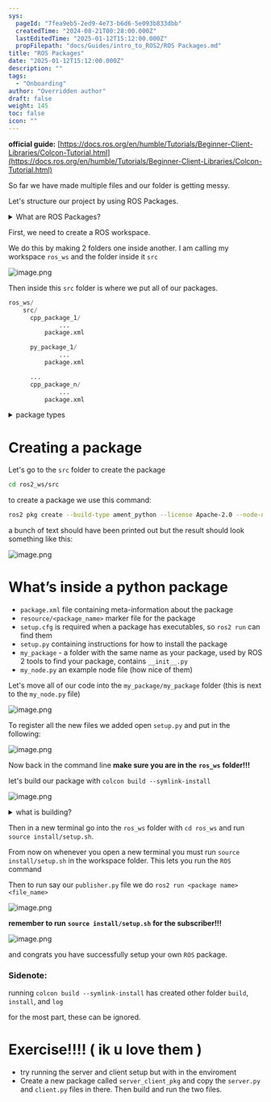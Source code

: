 ```yaml
---
sys:
  pageId: "7fea9eb5-2ed9-4e73-b6d6-5e093b833dbb"
  createdTime: "2024-08-21T00:28:00.000Z"
  lastEditedTime: "2025-01-12T15:12:00.000Z"
  propFilepath: "docs/Guides/intro_to_ROS2/ROS Packages.md"
title: "ROS Packages"
date: "2025-01-12T15:12:00.000Z"
description: ""
tags:
  - "Onboarding"
author: "Overridden author"
draft: false
weight: 145
toc: false
icon: ""
---
```


**official guide:** [https://docs.ros.org/en/humble/Tutorials/Beginner-Client-Libraries/Colcon-Tutorial.html](https://docs.ros.org/en/humble/Tutorials/Beginner-Client-Libraries/Colcon-Tutorial.html)

So far we have made multiple files and our folder is getting messy.

Let's structure our project by using ROS Packages.

<details>

<summary>What are ROS Packages?</summary>

ROS Packages are, as the name implies, packages of code that are highly sharable between ROS developers.

They consist of a folder, `package.xml` file, and source code

```python
      cpp_package_1/
		      ... imagine much code files here ..
          package.xml
```

</details>

First, we need to create a ROS workspace.

We do this by making 2 folders one inside another. I am calling my workspace `ros_ws` and the folder inside it `src`

![image.png](https://prod-files-secure.s3.us-west-2.amazonaws.com/d518164a-d88e-44d1-a4ee-3adb3bd8bce0/70706947-fd18-4537-a67b-e12946812d31/image.png?X-Amz-Algorithm=AWS4-HMAC-SHA256&X-Amz-Content-Sha256=UNSIGNED-PAYLOAD&X-Amz-Credential=ASIAZI2LB466WYPLOR2C%2F20250606%2Fus-west-2%2Fs3%2Faws4_request&X-Amz-Date=20250606T161101Z&X-Amz-Expires=3600&X-Amz-Security-Token=IQoJb3JpZ2luX2VjEIj%2F%2F%2F%2F%2F%2F%2F%2F%2F%2FwEaCXVzLXdlc3QtMiJHMEUCIGqnCLoePDLBxiU62LdbH9dOM5ciwGQxcvhVIH0tq5aPAiEA898brTpS5Gh%2FU5dKH8xq0c9SZsILvRUEUyEopvTnkywq%2FwMIYRAAGgw2Mzc0MjMxODM4MDUiDH9z19aOFH9wxwSJzSrcA1hDpTw7MTmzCid2rLQ02i%2FHz42tghUDtOBZY94ievTIZuhPf5HuwpMntnFxbI%2FFKjkn8PJRC8FEoAMwlLm19aYM42xDG57HYqlNJ01D%2FTy7l9idAtwcUfOBvLsj8lL0VStPWjD8FoQ4aZCymsx45XMIy%2BrLJ0ddpBA4MDBgcVgGtGxPlO3owHx6bkTrn00wKOTHHTpTk%2FBqn1YB4qLM5%2FgIn8amDz3zTmFQpCa9XfYNyoN4oHKdmRp8vSMgYUaX20C0YI48TfZYyUy%2FxR0U7DPeNB5d3N0REjg0p3RVieUwqWv3DYALhSFtU8J2%2BuZZ8AYS9X369GMlkblENnnicmk0PDUeHw38B9QwHe3RsQ8nn%2Fo7ZNcWmku0jiJCQ92R%2F2q2Y64EBOcRVwxfH3axfuI1Ck%2BoMwck2Oz8iYjh8S2vmeFY0g%2FGdycRqLB9ojzdWwBi9XgMj%2FUUOaio0vs4omrk3jRtc4JfOIcwbVLzJViiFKGSs%2BwzMrytAJbgdP0aTM3K4qYfYPGGyBvkfQJOfxN7stula66C86v%2BGYh1g5p1P6FrNqi3fxywdqoZlzIEf7F%2FUMF3FBXFp4UW%2Fflp5eRTcnEp7lPEIEs%2B%2FVjQ073fT1VnJuD25J34JRoRMMuhjMIGOqUBJZJturJWBUZEv1fOUnDblR%2FEMBOXnnHLVB5WJalHGIkNuPKIfWRWs3mxoCD4N4fA3kTu2sikISgB%2B281IzKLezrzq7YSRERuXTo4Bo5rB7aZ4XjhL12ob8zxUxH38DSVES3w0rZR9yf8Yrkr6xqHFJy2ykuH%2FcFp0ul9z2TRqXC1S1lkbrIOJ818E0qjtYvvuhq3jfWOTi19TD5bnPEpQyhBB1aR&X-Amz-Signature=0f7bebc29431eac38294cfabf0bfb1a327fe410f5445f3ac994bfa0558c0c08d&X-Amz-SignedHeaders=host&x-id=GetObject)

Then inside this `src` folder is where we put all of our packages.

```python
ros_ws/
    src/
      cpp_package_1/
		      ...
          package.xml

      py_package_1/
		      ...
          package.xml

      ...
      cpp_package_n/
		      ...
          package.xml

```

<details>

<summary>package types</summary>

packages can be either `C++` or python.

the intern file structure is different for each but for this guide we will stick to creating python packages

</details>

# Creating a package

Let's go to the `src` folder to create the package

```bash
cd ros2_ws/src
```

to create a package we use this command:

```bash
ros2 pkg create --build-type ament_python --license Apache-2.0 --node-name my_node my_package
```

a bunch of text should have been printed out but the result should look something like this:

![image.png](https://prod-files-secure.s3.us-west-2.amazonaws.com/d518164a-d88e-44d1-a4ee-3adb3bd8bce0/e6cf1e3f-8512-4a3e-b131-079f800bf3e8/image.png?X-Amz-Algorithm=AWS4-HMAC-SHA256&X-Amz-Content-Sha256=UNSIGNED-PAYLOAD&X-Amz-Credential=ASIAZI2LB466WYPLOR2C%2F20250606%2Fus-west-2%2Fs3%2Faws4_request&X-Amz-Date=20250606T161101Z&X-Amz-Expires=3600&X-Amz-Security-Token=IQoJb3JpZ2luX2VjEIj%2F%2F%2F%2F%2F%2F%2F%2F%2F%2FwEaCXVzLXdlc3QtMiJHMEUCIGqnCLoePDLBxiU62LdbH9dOM5ciwGQxcvhVIH0tq5aPAiEA898brTpS5Gh%2FU5dKH8xq0c9SZsILvRUEUyEopvTnkywq%2FwMIYRAAGgw2Mzc0MjMxODM4MDUiDH9z19aOFH9wxwSJzSrcA1hDpTw7MTmzCid2rLQ02i%2FHz42tghUDtOBZY94ievTIZuhPf5HuwpMntnFxbI%2FFKjkn8PJRC8FEoAMwlLm19aYM42xDG57HYqlNJ01D%2FTy7l9idAtwcUfOBvLsj8lL0VStPWjD8FoQ4aZCymsx45XMIy%2BrLJ0ddpBA4MDBgcVgGtGxPlO3owHx6bkTrn00wKOTHHTpTk%2FBqn1YB4qLM5%2FgIn8amDz3zTmFQpCa9XfYNyoN4oHKdmRp8vSMgYUaX20C0YI48TfZYyUy%2FxR0U7DPeNB5d3N0REjg0p3RVieUwqWv3DYALhSFtU8J2%2BuZZ8AYS9X369GMlkblENnnicmk0PDUeHw38B9QwHe3RsQ8nn%2Fo7ZNcWmku0jiJCQ92R%2F2q2Y64EBOcRVwxfH3axfuI1Ck%2BoMwck2Oz8iYjh8S2vmeFY0g%2FGdycRqLB9ojzdWwBi9XgMj%2FUUOaio0vs4omrk3jRtc4JfOIcwbVLzJViiFKGSs%2BwzMrytAJbgdP0aTM3K4qYfYPGGyBvkfQJOfxN7stula66C86v%2BGYh1g5p1P6FrNqi3fxywdqoZlzIEf7F%2FUMF3FBXFp4UW%2Fflp5eRTcnEp7lPEIEs%2B%2FVjQ073fT1VnJuD25J34JRoRMMuhjMIGOqUBJZJturJWBUZEv1fOUnDblR%2FEMBOXnnHLVB5WJalHGIkNuPKIfWRWs3mxoCD4N4fA3kTu2sikISgB%2B281IzKLezrzq7YSRERuXTo4Bo5rB7aZ4XjhL12ob8zxUxH38DSVES3w0rZR9yf8Yrkr6xqHFJy2ykuH%2FcFp0ul9z2TRqXC1S1lkbrIOJ818E0qjtYvvuhq3jfWOTi19TD5bnPEpQyhBB1aR&X-Amz-Signature=d7b425511fb7d994f43ff0adbc0192e075f7767d41316086b9dce6baeb970ff6&X-Amz-SignedHeaders=host&x-id=GetObject)

# What’s inside a python package

- `package.xml` file containing meta-information about the package
- `resource/<package_name>` marker file for the package
- `setup.cfg` is required when a package has executables, so `ros2 run` can find them
- `setup.py` containing instructions for how to install the package
- `my_package` - a folder with the same name as your package, used by ROS 2 tools to find your package, contains `__init__.py`
- `my_node.py` an example node file (how nice of them)

Let's move all of our code into the `my_package/my_package` folder (this is next to the `my_node.py` file)

![image.png](https://prod-files-secure.s3.us-west-2.amazonaws.com/d518164a-d88e-44d1-a4ee-3adb3bd8bce0/9ce58f11-0da9-4d3e-b86d-506a9685d378/image.png?X-Amz-Algorithm=AWS4-HMAC-SHA256&X-Amz-Content-Sha256=UNSIGNED-PAYLOAD&X-Amz-Credential=ASIAZI2LB466WYPLOR2C%2F20250606%2Fus-west-2%2Fs3%2Faws4_request&X-Amz-Date=20250606T161101Z&X-Amz-Expires=3600&X-Amz-Security-Token=IQoJb3JpZ2luX2VjEIj%2F%2F%2F%2F%2F%2F%2F%2F%2F%2FwEaCXVzLXdlc3QtMiJHMEUCIGqnCLoePDLBxiU62LdbH9dOM5ciwGQxcvhVIH0tq5aPAiEA898brTpS5Gh%2FU5dKH8xq0c9SZsILvRUEUyEopvTnkywq%2FwMIYRAAGgw2Mzc0MjMxODM4MDUiDH9z19aOFH9wxwSJzSrcA1hDpTw7MTmzCid2rLQ02i%2FHz42tghUDtOBZY94ievTIZuhPf5HuwpMntnFxbI%2FFKjkn8PJRC8FEoAMwlLm19aYM42xDG57HYqlNJ01D%2FTy7l9idAtwcUfOBvLsj8lL0VStPWjD8FoQ4aZCymsx45XMIy%2BrLJ0ddpBA4MDBgcVgGtGxPlO3owHx6bkTrn00wKOTHHTpTk%2FBqn1YB4qLM5%2FgIn8amDz3zTmFQpCa9XfYNyoN4oHKdmRp8vSMgYUaX20C0YI48TfZYyUy%2FxR0U7DPeNB5d3N0REjg0p3RVieUwqWv3DYALhSFtU8J2%2BuZZ8AYS9X369GMlkblENnnicmk0PDUeHw38B9QwHe3RsQ8nn%2Fo7ZNcWmku0jiJCQ92R%2F2q2Y64EBOcRVwxfH3axfuI1Ck%2BoMwck2Oz8iYjh8S2vmeFY0g%2FGdycRqLB9ojzdWwBi9XgMj%2FUUOaio0vs4omrk3jRtc4JfOIcwbVLzJViiFKGSs%2BwzMrytAJbgdP0aTM3K4qYfYPGGyBvkfQJOfxN7stula66C86v%2BGYh1g5p1P6FrNqi3fxywdqoZlzIEf7F%2FUMF3FBXFp4UW%2Fflp5eRTcnEp7lPEIEs%2B%2FVjQ073fT1VnJuD25J34JRoRMMuhjMIGOqUBJZJturJWBUZEv1fOUnDblR%2FEMBOXnnHLVB5WJalHGIkNuPKIfWRWs3mxoCD4N4fA3kTu2sikISgB%2B281IzKLezrzq7YSRERuXTo4Bo5rB7aZ4XjhL12ob8zxUxH38DSVES3w0rZR9yf8Yrkr6xqHFJy2ykuH%2FcFp0ul9z2TRqXC1S1lkbrIOJ818E0qjtYvvuhq3jfWOTi19TD5bnPEpQyhBB1aR&X-Amz-Signature=cda24b01a8688d16311c8a0c0d59286243316e855854e2eb0393b71521e0dc91&X-Amz-SignedHeaders=host&x-id=GetObject)

To register all the new files we added open `setup.py` and put in the following:

![image.png](https://prod-files-secure.s3.us-west-2.amazonaws.com/d518164a-d88e-44d1-a4ee-3adb3bd8bce0/1cd7c262-4cae-4496-9d75-c178537d24a2/image.png?X-Amz-Algorithm=AWS4-HMAC-SHA256&X-Amz-Content-Sha256=UNSIGNED-PAYLOAD&X-Amz-Credential=ASIAZI2LB466WYPLOR2C%2F20250606%2Fus-west-2%2Fs3%2Faws4_request&X-Amz-Date=20250606T161101Z&X-Amz-Expires=3600&X-Amz-Security-Token=IQoJb3JpZ2luX2VjEIj%2F%2F%2F%2F%2F%2F%2F%2F%2F%2FwEaCXVzLXdlc3QtMiJHMEUCIGqnCLoePDLBxiU62LdbH9dOM5ciwGQxcvhVIH0tq5aPAiEA898brTpS5Gh%2FU5dKH8xq0c9SZsILvRUEUyEopvTnkywq%2FwMIYRAAGgw2Mzc0MjMxODM4MDUiDH9z19aOFH9wxwSJzSrcA1hDpTw7MTmzCid2rLQ02i%2FHz42tghUDtOBZY94ievTIZuhPf5HuwpMntnFxbI%2FFKjkn8PJRC8FEoAMwlLm19aYM42xDG57HYqlNJ01D%2FTy7l9idAtwcUfOBvLsj8lL0VStPWjD8FoQ4aZCymsx45XMIy%2BrLJ0ddpBA4MDBgcVgGtGxPlO3owHx6bkTrn00wKOTHHTpTk%2FBqn1YB4qLM5%2FgIn8amDz3zTmFQpCa9XfYNyoN4oHKdmRp8vSMgYUaX20C0YI48TfZYyUy%2FxR0U7DPeNB5d3N0REjg0p3RVieUwqWv3DYALhSFtU8J2%2BuZZ8AYS9X369GMlkblENnnicmk0PDUeHw38B9QwHe3RsQ8nn%2Fo7ZNcWmku0jiJCQ92R%2F2q2Y64EBOcRVwxfH3axfuI1Ck%2BoMwck2Oz8iYjh8S2vmeFY0g%2FGdycRqLB9ojzdWwBi9XgMj%2FUUOaio0vs4omrk3jRtc4JfOIcwbVLzJViiFKGSs%2BwzMrytAJbgdP0aTM3K4qYfYPGGyBvkfQJOfxN7stula66C86v%2BGYh1g5p1P6FrNqi3fxywdqoZlzIEf7F%2FUMF3FBXFp4UW%2Fflp5eRTcnEp7lPEIEs%2B%2FVjQ073fT1VnJuD25J34JRoRMMuhjMIGOqUBJZJturJWBUZEv1fOUnDblR%2FEMBOXnnHLVB5WJalHGIkNuPKIfWRWs3mxoCD4N4fA3kTu2sikISgB%2B281IzKLezrzq7YSRERuXTo4Bo5rB7aZ4XjhL12ob8zxUxH38DSVES3w0rZR9yf8Yrkr6xqHFJy2ykuH%2FcFp0ul9z2TRqXC1S1lkbrIOJ818E0qjtYvvuhq3jfWOTi19TD5bnPEpQyhBB1aR&X-Amz-Signature=531533cf223be7a31d7a812dfe33c277ebaa4b3bcd0723b42eac57d2324e2006&X-Amz-SignedHeaders=host&x-id=GetObject)

Now back in the command line **make sure you are in the** **`ros_ws`** **folder!!!**

let's build our package with `colcon build --symlink-install`

![image.png](https://prod-files-secure.s3.us-west-2.amazonaws.com/d518164a-d88e-44d1-a4ee-3adb3bd8bce0/2f2a0d27-b173-48fd-b189-5f5c0ce65619/image.png?X-Amz-Algorithm=AWS4-HMAC-SHA256&X-Amz-Content-Sha256=UNSIGNED-PAYLOAD&X-Amz-Credential=ASIAZI2LB466WYPLOR2C%2F20250606%2Fus-west-2%2Fs3%2Faws4_request&X-Amz-Date=20250606T161101Z&X-Amz-Expires=3600&X-Amz-Security-Token=IQoJb3JpZ2luX2VjEIj%2F%2F%2F%2F%2F%2F%2F%2F%2F%2FwEaCXVzLXdlc3QtMiJHMEUCIGqnCLoePDLBxiU62LdbH9dOM5ciwGQxcvhVIH0tq5aPAiEA898brTpS5Gh%2FU5dKH8xq0c9SZsILvRUEUyEopvTnkywq%2FwMIYRAAGgw2Mzc0MjMxODM4MDUiDH9z19aOFH9wxwSJzSrcA1hDpTw7MTmzCid2rLQ02i%2FHz42tghUDtOBZY94ievTIZuhPf5HuwpMntnFxbI%2FFKjkn8PJRC8FEoAMwlLm19aYM42xDG57HYqlNJ01D%2FTy7l9idAtwcUfOBvLsj8lL0VStPWjD8FoQ4aZCymsx45XMIy%2BrLJ0ddpBA4MDBgcVgGtGxPlO3owHx6bkTrn00wKOTHHTpTk%2FBqn1YB4qLM5%2FgIn8amDz3zTmFQpCa9XfYNyoN4oHKdmRp8vSMgYUaX20C0YI48TfZYyUy%2FxR0U7DPeNB5d3N0REjg0p3RVieUwqWv3DYALhSFtU8J2%2BuZZ8AYS9X369GMlkblENnnicmk0PDUeHw38B9QwHe3RsQ8nn%2Fo7ZNcWmku0jiJCQ92R%2F2q2Y64EBOcRVwxfH3axfuI1Ck%2BoMwck2Oz8iYjh8S2vmeFY0g%2FGdycRqLB9ojzdWwBi9XgMj%2FUUOaio0vs4omrk3jRtc4JfOIcwbVLzJViiFKGSs%2BwzMrytAJbgdP0aTM3K4qYfYPGGyBvkfQJOfxN7stula66C86v%2BGYh1g5p1P6FrNqi3fxywdqoZlzIEf7F%2FUMF3FBXFp4UW%2Fflp5eRTcnEp7lPEIEs%2B%2FVjQ073fT1VnJuD25J34JRoRMMuhjMIGOqUBJZJturJWBUZEv1fOUnDblR%2FEMBOXnnHLVB5WJalHGIkNuPKIfWRWs3mxoCD4N4fA3kTu2sikISgB%2B281IzKLezrzq7YSRERuXTo4Bo5rB7aZ4XjhL12ob8zxUxH38DSVES3w0rZR9yf8Yrkr6xqHFJy2ykuH%2FcFp0ul9z2TRqXC1S1lkbrIOJ818E0qjtYvvuhq3jfWOTi19TD5bnPEpQyhBB1aR&X-Amz-Signature=d0533b133dd8a7f712b9c4a2c59fd53573a32f512f54268c8aafed2a52bf6699&X-Amz-SignedHeaders=host&x-id=GetObject)

<details>

<summary>what is building?</summary>

if you are a CS major at Rose-Hulman you will learn the answer to this in CSSE132

but TLDR; is it combines all the code files into one program that can be run easily 

</details>

Then in a new terminal go into the `ros_ws` folder with `cd ros_ws` and run `source install/setup.sh`. 

From now on whenever you open a new terminal you must run `source install/setup.sh` in the workspace folder. This lets you run the `ROS` command

Then to run say our `publisher.py` file we do `ros2 run <package name> <file_name>`

![image.png](https://prod-files-secure.s3.us-west-2.amazonaws.com/d518164a-d88e-44d1-a4ee-3adb3bd8bce0/4f4b1219-3a44-4632-aa0a-ce3471699f59/image.png?X-Amz-Algorithm=AWS4-HMAC-SHA256&X-Amz-Content-Sha256=UNSIGNED-PAYLOAD&X-Amz-Credential=ASIAZI2LB466WYPLOR2C%2F20250606%2Fus-west-2%2Fs3%2Faws4_request&X-Amz-Date=20250606T161102Z&X-Amz-Expires=3600&X-Amz-Security-Token=IQoJb3JpZ2luX2VjEIj%2F%2F%2F%2F%2F%2F%2F%2F%2F%2FwEaCXVzLXdlc3QtMiJHMEUCIGqnCLoePDLBxiU62LdbH9dOM5ciwGQxcvhVIH0tq5aPAiEA898brTpS5Gh%2FU5dKH8xq0c9SZsILvRUEUyEopvTnkywq%2FwMIYRAAGgw2Mzc0MjMxODM4MDUiDH9z19aOFH9wxwSJzSrcA1hDpTw7MTmzCid2rLQ02i%2FHz42tghUDtOBZY94ievTIZuhPf5HuwpMntnFxbI%2FFKjkn8PJRC8FEoAMwlLm19aYM42xDG57HYqlNJ01D%2FTy7l9idAtwcUfOBvLsj8lL0VStPWjD8FoQ4aZCymsx45XMIy%2BrLJ0ddpBA4MDBgcVgGtGxPlO3owHx6bkTrn00wKOTHHTpTk%2FBqn1YB4qLM5%2FgIn8amDz3zTmFQpCa9XfYNyoN4oHKdmRp8vSMgYUaX20C0YI48TfZYyUy%2FxR0U7DPeNB5d3N0REjg0p3RVieUwqWv3DYALhSFtU8J2%2BuZZ8AYS9X369GMlkblENnnicmk0PDUeHw38B9QwHe3RsQ8nn%2Fo7ZNcWmku0jiJCQ92R%2F2q2Y64EBOcRVwxfH3axfuI1Ck%2BoMwck2Oz8iYjh8S2vmeFY0g%2FGdycRqLB9ojzdWwBi9XgMj%2FUUOaio0vs4omrk3jRtc4JfOIcwbVLzJViiFKGSs%2BwzMrytAJbgdP0aTM3K4qYfYPGGyBvkfQJOfxN7stula66C86v%2BGYh1g5p1P6FrNqi3fxywdqoZlzIEf7F%2FUMF3FBXFp4UW%2Fflp5eRTcnEp7lPEIEs%2B%2FVjQ073fT1VnJuD25J34JRoRMMuhjMIGOqUBJZJturJWBUZEv1fOUnDblR%2FEMBOXnnHLVB5WJalHGIkNuPKIfWRWs3mxoCD4N4fA3kTu2sikISgB%2B281IzKLezrzq7YSRERuXTo4Bo5rB7aZ4XjhL12ob8zxUxH38DSVES3w0rZR9yf8Yrkr6xqHFJy2ykuH%2FcFp0ul9z2TRqXC1S1lkbrIOJ818E0qjtYvvuhq3jfWOTi19TD5bnPEpQyhBB1aR&X-Amz-Signature=2f64c793c7992e1cc823eea47e5f04eeacd848df3ec9bfcd2f7c9e947313277c&X-Amz-SignedHeaders=host&x-id=GetObject)

**remember to run** **`source install/setup.sh`** **for the subscriber!!!**

![image.png](https://prod-files-secure.s3.us-west-2.amazonaws.com/d518164a-d88e-44d1-a4ee-3adb3bd8bce0/02121119-dad4-49ec-8356-c956108b4243/image.png?X-Amz-Algorithm=AWS4-HMAC-SHA256&X-Amz-Content-Sha256=UNSIGNED-PAYLOAD&X-Amz-Credential=ASIAZI2LB466WYPLOR2C%2F20250606%2Fus-west-2%2Fs3%2Faws4_request&X-Amz-Date=20250606T161102Z&X-Amz-Expires=3600&X-Amz-Security-Token=IQoJb3JpZ2luX2VjEIj%2F%2F%2F%2F%2F%2F%2F%2F%2F%2FwEaCXVzLXdlc3QtMiJHMEUCIGqnCLoePDLBxiU62LdbH9dOM5ciwGQxcvhVIH0tq5aPAiEA898brTpS5Gh%2FU5dKH8xq0c9SZsILvRUEUyEopvTnkywq%2FwMIYRAAGgw2Mzc0MjMxODM4MDUiDH9z19aOFH9wxwSJzSrcA1hDpTw7MTmzCid2rLQ02i%2FHz42tghUDtOBZY94ievTIZuhPf5HuwpMntnFxbI%2FFKjkn8PJRC8FEoAMwlLm19aYM42xDG57HYqlNJ01D%2FTy7l9idAtwcUfOBvLsj8lL0VStPWjD8FoQ4aZCymsx45XMIy%2BrLJ0ddpBA4MDBgcVgGtGxPlO3owHx6bkTrn00wKOTHHTpTk%2FBqn1YB4qLM5%2FgIn8amDz3zTmFQpCa9XfYNyoN4oHKdmRp8vSMgYUaX20C0YI48TfZYyUy%2FxR0U7DPeNB5d3N0REjg0p3RVieUwqWv3DYALhSFtU8J2%2BuZZ8AYS9X369GMlkblENnnicmk0PDUeHw38B9QwHe3RsQ8nn%2Fo7ZNcWmku0jiJCQ92R%2F2q2Y64EBOcRVwxfH3axfuI1Ck%2BoMwck2Oz8iYjh8S2vmeFY0g%2FGdycRqLB9ojzdWwBi9XgMj%2FUUOaio0vs4omrk3jRtc4JfOIcwbVLzJViiFKGSs%2BwzMrytAJbgdP0aTM3K4qYfYPGGyBvkfQJOfxN7stula66C86v%2BGYh1g5p1P6FrNqi3fxywdqoZlzIEf7F%2FUMF3FBXFp4UW%2Fflp5eRTcnEp7lPEIEs%2B%2FVjQ073fT1VnJuD25J34JRoRMMuhjMIGOqUBJZJturJWBUZEv1fOUnDblR%2FEMBOXnnHLVB5WJalHGIkNuPKIfWRWs3mxoCD4N4fA3kTu2sikISgB%2B281IzKLezrzq7YSRERuXTo4Bo5rB7aZ4XjhL12ob8zxUxH38DSVES3w0rZR9yf8Yrkr6xqHFJy2ykuH%2FcFp0ul9z2TRqXC1S1lkbrIOJ818E0qjtYvvuhq3jfWOTi19TD5bnPEpQyhBB1aR&X-Amz-Signature=cd3c0b1c978ef143eddcfa071e185d50c94da00c8dab4a75e4de2f6ab34260d7&X-Amz-SignedHeaders=host&x-id=GetObject)

and congrats you have successfully setup your own `ROS` package.

### Sidenote:

running `colcon build --symlink-install` has created other folder `build`, `install`, and `log`

for the most part, these can be ignored.

# Exercise!!!! ( ik u love them )

- try running the server and client setup but with in the enviroment
- Create a new package called `server_client_pkg` and copy the `server.py` and `client.py` files in there. Then build and run the two files.
